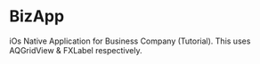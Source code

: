 BizApp
======

iOs Native Application for Business Company (Tutorial). This uses AQGridView &amp; FXLabel respectively.